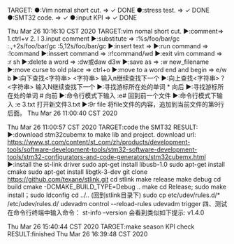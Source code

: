 TARGET:
●:Vim nomal short cut. ⇒ ✓ DONE
●:stress test. ⇒ ✓ DONE
●:SMT32 code. ⇒ ✓ 
●:input KPI ⇒ ✓ DONE

Thu Mar 26 10:16:10 CST 2020
    TARGET:vim nomal short cut.
        ▶:comment⇒ 1.ctrl+v 2. I 3.input comment
        ▶:substitute ⇒ :%s/foo/bar/gc :.,+2s/foo/bar/gc :5,12s/foo/bar/gc
        ▶:insert text ⇒ 
        ▶:run command ⇒ :!command
        ▶:inssert command ⇒ :r!command/wd 
        ▶:exit vim command ⇒ :r sh
        ▶:delete a word ⇒ :dw或daw d3w
        ▶:save as ⇒  :w new_filename
        ▶:move curse to old place ⇒ ctrl+o
        ▶:move to a word end and begin ⇒ e/w  b
        ▶:向下查找<字符串>	\<字符串>	输入n继续查找下一个
        ▶:向上查找<字符串>	? <字符串>	输入N继续查找下一个
        ▶:寻找游标所在处的单词	\*	向后
        ▶:寻找游标所在处的单词	\#	向前
        ▶:命令行模式下输入 :e# 回到前一个文件
        ▶:命令行模式下输入 :e 3.txt 打开新文件3.txt
        ▶:9r file 将file文件的内容，追加到当前文件的第9行后面。
Thu Mar 26 11:00:40 CST 2020


Thu Mar 26 11:00:57 CST 2020
    TARGET:code the SMT32 
    RESULT:
        ▶:download stm32cubemx to make lib and project.
            download url:
            https://www.st.com/content/st_com/zh/products/development-tools/software-development-tools/stm32-software-development-tools/stm32-configurators-and-code-generators/stm32cubemx.html
        ▶:install the st-link driver
            sudo apt-get install libusb-1.0
            sudo apt-get install cmake
            sudo apt-get install libgtk-3-dev
            git clone https://github.com/texane/stlink.git
            cd stlink
            make release
            make debug
            cd build
            cmake -DCMAKE_BUILD_TYPE=Debug ..
            make
            cd Release; sudo make install；sudo ldconfig
            cd  ../..  (回到stlink目录下)
            sudo  cp  etc/udev/rules.d/*  /etc/udev/rules.d/
            udevadm control --reload-rules
            udevadm trigger
            四、测试
            在命令行终端中输入命令：
            st-info –version
            会看到类似如下提示:
            v1.4.0


Thu Mar 26 15:40:44 CST 2020
    TARGET:make season KPI check
    RESULT:finished
Thu Mar 26 16:39:48 CST 2020
